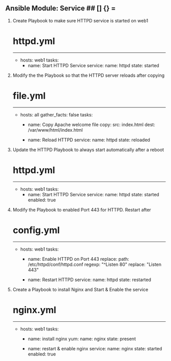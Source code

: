 
##  Ansible Module: Service  ##     [] {} =



1. Create Playbook to make sure HTTPD service is started on web1

    # httpd.yml
    ---
    - hosts: web1
      tasks:
        - name: Start HTTPD Service
          service:
            name: httpd
            state: started



2. Modify the the Playbook so that the HTTPD server reloads after copying

    # file.yml
    ---
    - hosts: all
      gather_facts: false
      tasks:
        - name: Copy Apache welcome file
          copy:
            src: index.html
            dest: /var/www/html/index.html
        
        - name: Reload HTTPD
          service:
            name: httpd
            state: reloaded



3. Update the HTTPD Playbook to always start automatically after a reboot

    # httpd.yml
    ---
    - hosts: web1
      tasks: 
        - name: Start HTTPD Service
          service:
            name: httpd
            state: started
            enabled: true



4. Modify the Playbook to enabled Port 443 for HTTPD. Restart after

    # config.yml
    ---
    - hosts: web1
      tasks:
        - name: Enable HTTPD on Port 443
          replace:
            path: /etc/httpd/conf/httpd.conf
            regexp: "^Listen 80"
            replace: "Listen 443"

        - name: Restart HTTPD
          service:
            name: httpd
            state: restarted



5. Create a Playbook to install Nginx and Start & Enable the service

    # nginx.yml
    ---
    - hosts: web1
      tasks:
        - name: install nginx
          yum:
            name: nginx
            state: present

        - name: restart & enable nginx
          service:
            name: nginx
            state: started
            enabled: true
